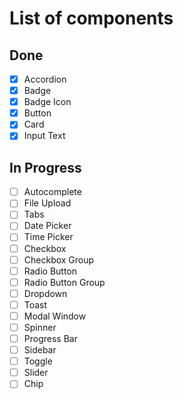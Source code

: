 # List of components

## Done
- [x] Accordion
- [x] Badge
- [x] Badge Icon 
- [x] Button
- [x] Card
- [x] Input Text

## In Progress
- [ ] Autocomplete
- [ ] File Upload
- [ ] Tabs
- [ ] Date Picker
- [ ] Time Picker
- [ ] Checkbox
- [ ] Checkbox Group
- [ ] Radio Button
- [ ] Radio Button Group
- [ ] Dropdown
- [ ] Toast
- [ ] Modal Window
- [ ] Spinner
- [ ] Progress Bar
- [ ] Sidebar
- [ ] Toggle
- [ ] Slider
- [ ] Chip
